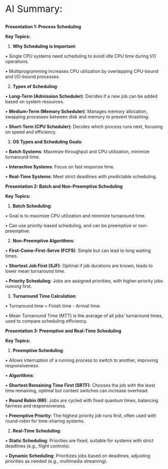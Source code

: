 <p style = "font-size: 30px;"> AI Summary:</p>

**Presentation 1: Process Scheduling** 

**Key Topics:**

1. **Why Scheduling is Important**:

• Single CPU systems need scheduling to avoid idle CPU time during I/O operations.

• Multiprogramming increases CPU utilization by overlapping CPU-bound and I/O-bound processes.

2. **Types of Scheduling**:

• **Long-Term (Admission Scheduler)**: Decides if a new job can be added based on system resources.

• **Medium-Term (Memory Scheduler)**: Manages memory allocation, swapping processes between disk and memory to prevent thrashing.

• **Short-Term (CPU Scheduler)**: Decides which process runs next, focusing on speed and efficiency.

3. **OS Types and Scheduling Goals**:

• **Batch Systems**: Maximize throughput and CPU utilization, minimize turnaround time.

• **Interactive Systems**: Focus on fast response time.

• **Real-Time Systems**: Meet strict deadlines with predictable scheduling.

  

**Presentation 2: Batch and Non-Preemptive Scheduling** 

**Key Topics:**

1. **Batch Scheduling**:

• Goal is to maximize CPU utilization and minimize turnaround time.

• Can use priority-based scheduling, and can be preemptive or non-preemptive.

2. **Non-Preemptive Algorithms**:

• **First-Come-First-Serve (FCFS)**: Simple but can lead to long waiting times.

• **Shortest Job First (SJF)**: Optimal if job durations are known, leads to lower mean turnaround time.

• **Priority Scheduling**: Jobs are assigned priorities, with higher-priority jobs running first.

3. **Turnaround Time Calculation**:

• Turnaround time = Finish time - Arrival time.

• Mean Turnaround Time (MTT) is the average of all jobs’ turnaround times, used to compare scheduling efficiency.

  

**Presentation 3: Preemptive and Real-Time Scheduling** 

**Key Topics:**

1. **Preemptive Scheduling**:

• Allows interruption of a running process to switch to another, improving responsiveness.

• **Algorithms**:

• **Shortest Remaining Time First (SRTF)**: Chooses the job with the least time remaining, optimal but context switches can increase overhead.

• **Round Robin (RR)**: Jobs are cycled with fixed quantum times, balancing fairness and responsiveness.

• **Preemptive Priority**: The highest priority job runs first, often used with round-robin for time-sharing systems.

2. **Real-Time Scheduling**:

• **Static Scheduling**: Priorities are fixed, suitable for systems with strict deadlines (e.g., flight controls).

• **Dynamic Scheduling**: Prioritizes jobs based on deadlines, adjusting priorities as needed (e.g., multimedia streaming).
